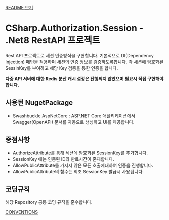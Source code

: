 [README 보기](../README.md)

# CSharp.Authorization.Session - .Net8 RestAPI 프로젝트
Rest API 프로젝트로 세션 인증방식을 구현합니다. 
기본적으로  DI(Dependency Injection) 패턴을 적용하며 세션의 인증 정보를 검증하도록합니다. 
각 세션에 암호화된 SessinKey를 부여하고 해당 Key 검증을 통한 인증을 합니다. 


**다중 API 서버에 대한  Redis 분산 캐시 설정은 진행되지 않았으며 필요시 직접 구현해야 합니다.**

## 사용된 NugetPackage
- Swashbuckle.AspNetCore : ASP.NET Core 애플리케이션에서 Swagger(OpenAPI) 문서를 자동으로 생성하고 UI를 제공합니다.

## 중점사항
- AuthorizeAttribute를 통해 세션에 암호화된 SessionKey를 추가합니다. 
- SessionKey 에는 인증된 ID와 만료시간이 존재합니다. 
- AllowPublicAttribute를 가지지 않은 모든 호출에대하여 인증을 진행합니다. 
- AllowPublicAttribute의 함수는 최초 SessionKey 발급시 사용됩니다. 


## 코딩규칙
해당 Repository 공통 코딩 규칙을 준수합니다.

[CONVENTIONS](CONVENTIONS.md)
